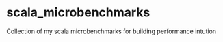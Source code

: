 scala_microbenchmarks
=====================

Collection of my scala microbenchmarks for building performance intution
